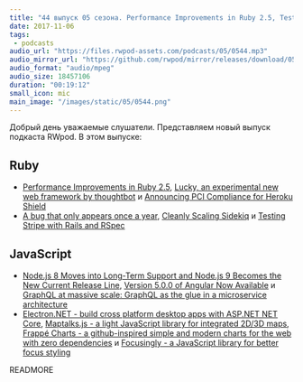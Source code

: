 ```yaml
---
title: "44 выпуск 05 сезона. Performance Improvements in Ruby 2.5, Testing Stripe with Rails and RSpec, Electron.NET и прочее"
date: 2017-11-06
tags:
 - podcasts
audio_url: "https://files.rwpod-assets.com/podcasts/05/0544.mp3"
audio_mirror_url: "https://github.com/rwpod/mirror/releases/download/05.44/0544.mp3"
audio_format: "audio/mpeg"
audio_size: 18457106
duration: "00:19:12"
small_icon: mic
main_image: "/images/static/05/0544.png"
---
```


Добрый день уважаемые слушатели. Представляем новый выпуск подкаста RWpod. В этом выпуске:

## Ruby

 - [Performance Improvements in Ruby 2.5](http://www.rubyguides.com/2017/11/ruby-2-5-performance/), [Lucky, an experimental new web framework by thoughtbot](https://robots.thoughtbot.com/lucky-an-experimental-new-web-framework-by-thoughtbot) и [Announcing PCI Compliance for Heroku Shield](https://blog.heroku.com/pci-compliance-for-heroku-shield)
 - [A bug that only appears once a year](http://blog.arkency.com/a-bug-that-only-appears-once-a-year/), [Cleanly Scaling Sidekiq](http://blog.honeybadger.io/cleanly-scaling-sidekiq/) и [Testing Stripe with Rails and RSpec](https://hackernoon.com/testing-stripe-with-rails-and-rspec-de79e1206839)

## JavaScript

 - [Node.js 8 Moves into Long-Term Support and Node.js 9 Becomes the New Current Release Line](https://medium.com/the-node-js-collection/news-node-js-8-moves-into-long-term-support-and-node-js-9-becomes-the-new-current-release-line-74cf754a10a0), [Version 5.0.0 of Angular Now Available](https://blog.angular.io/version-5-0-0-of-angular-now-available-37e414935ced) и [GraphQL at massive scale: GraphQL as the glue in a microservice architecture](https://about.sourcegraph.com/graphql/graphql-at-massive-scale-graphql-as-the-glue-in-a-microservice-architecture/)
 - [Electron.NET - build cross platform desktop apps with ASP.NET NET Core](https://github.com/ElectronNET/Electron.NET), [Maptalks.js - a light JavaScript library for integrated 2D/3D maps](https://maptalks.org/), [Frappé Charts - a github-inspired simple and modern charts for the web with zero dependencies](https://frappe.github.io/charts/) и [Focusingly - a JavaScript library for better focus styling](https://www.focusingly.net/)

READMORE
